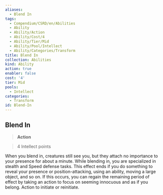 ```yaml
---
aliases:
  - Blend In
tags:
  - Compendium/CSRD/en/Abilities
  - Ability
  - Ability/Action
  - Ability/Cost/4
  - Ability/Tier/Mid
  - Ability/Pool/Intellect
  - Ability/Categories/Transform
title: Blend In
collection: Abilities
kind: Ability
action: true
enabler: false
cost: '4'
tier: Mid
pools:
  - Intellect
categories:
  - Transform
id: Blend-In
---
```

## Blend In    
>**Action**    
>4 Intellect points  
    
When you blend in, creatures still see you, but they attach no importance to your presence for about a minute. While blending in, you are specialized in stealth and Speed defense tasks. This effect ends if you do something to reveal your presence or position-attacking, using an ability, moving a large object, and so on. If this occurs, you can regain the remaining period of effect by taking an action to focus on seeming innocuous and as if you belong. Action to initiate or reinitiate.
